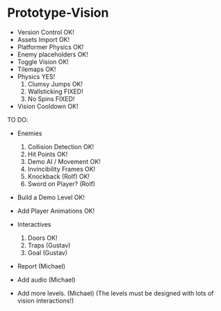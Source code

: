 # Prototype-Vision

- Version Control	OK!
- Assets Import		OK!
- Platformer Physics	OK!
- Enemy placeholders	OK!
- Toggle Vision		OK!
- Tilemaps		OK!
- Physics		YES!
  1) Clumsy Jumps	OK!
  2) Wallsticking	FIXED!
  3) No Spins		FIXED!
- Vision Cooldown OK!


TO DO:

- Enemies
  1) Collision Detection  OK!
  2) Hit Points           OK!
  3) Demo AI / Movement   OK!
  4) Invincibility Frames OK!
  5) Knockback (Rolf)     OK!
  6) Sword on Player?     (Rolf)

- Build a Demo Level      OK!
- Add Player Animations   OK!

- Interactives
  1) Doors                OK!
  2) Traps                (Gustav)
  3) Goal                 (Gustav)
  
 - Report                 (Michael)
 - Add audio              (Michael)
 - Add more levels.       (Michael)
    (The levels must be designed with lots of vision interactions!)
 

